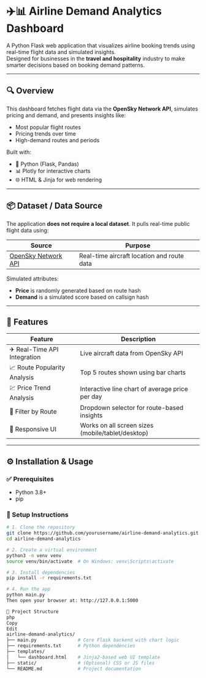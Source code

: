 # ✈️📊 Airline Demand Analytics Dashboard

A Python Flask web application that visualizes airline booking trends using real-time flight data and simulated insights.  
Designed for businesses in the **travel and hospitality** industry to make smarter decisions based on booking demand patterns.

---

## 🔍 Overview

This dashboard fetches flight data via the **OpenSky Network API**, simulates pricing and demand, and presents insights like:
- Most popular flight routes
- Pricing trends over time
- High-demand routes and periods

Built with:
- 🐍 Python (Flask, Pandas)
- 📊 Plotly for interactive charts
- 🌐 HTML & Jinja for web rendering

---

## 📦 Dataset / Data Source

The application **does not require a local dataset**. It pulls real-time public flight data using:

| Source | Purpose |
|--------|---------|
| [OpenSky Network API](https://opensky-network.org/) | Real-time aircraft location and route data |

Simulated attributes:
- **Price** is randomly generated based on route hash
- **Demand** is a simulated score based on callsign hash

---

## 🧠 Features

| Feature | Description |
|--------|-------------|
| ✈ Real-Time API Integration | Live aircraft data from OpenSky API |
| 📈 Route Popularity Analysis | Top 5 routes shown using bar charts |
| 💹 Price Trend Analysis | Interactive line chart of average price per day |
| 🔎 Filter by Route | Dropdown selector for route-based insights |
| 📱 Responsive UI | Works on all screen sizes (mobile/tablet/desktop) |

---

## ⚙️ Installation & Usage

### ✅ Prerequisites
- Python 3.8+
- pip

### 🚀 Setup Instructions

```bash
# 1. Clone the repository
git clone https://github.com/yourusername/airline-demand-analytics.git
cd airline-demand-analytics

# 2. Create a virtual environment
python3 -m venv venv
source venv/bin/activate  # On Windows: venv\Scripts\activate

# 3. Install dependencies
pip install -r requirements.txt

# 4. Run the app
python main.py
Then open your browser at: http://127.0.0.1:5000

🧾 Project Structure
php
Copy
Edit
airline-demand-analytics/
├── main.py               # Core Flask backend with chart logic
├── requirements.txt      # Python dependencies
├── templates/
│   └── dashboard.html    # Jinja2-based web UI template
├── static/               # (Optional) CSS or JS files
└── README.md             # Project documentation
